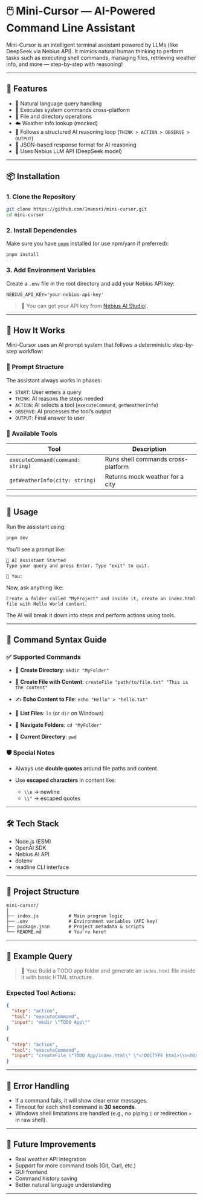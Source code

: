 
# 🖱️ Mini-Cursor — AI-Powered Command Line Assistant

Mini-Cursor is an intelligent terminal assistant powered by LLMs (like DeepSeek via Nebius API). It mimics natural human thinking to perform tasks such as executing shell commands, managing files, retrieving weather info, and more — step-by-step with reasoning!

---

## 🚀 Features

- 🤖 Natural language query handling
- 🔧 Executes system commands cross-platform
- 📁 File and directory operations
- ☁️ Weather info lookup (mocked)
- 🔁 Follows a structured AI reasoning loop (`THINK > ACTION > OBSERVE > OUTPUT`)
- 💬 JSON-based response format for AI reasoning
- 🧠 Uses Nebius LLM API (DeepSeek model)

---

## 📦 Installation

### 1. Clone the Repository

```bash
git clone https://github.com/1mansri/mini-cursor.git
cd mini-cursor
````

### 2. Install Dependencies

Make sure you have [`pnpm`](https://pnpm.io/) installed (or use npm/yarn if preferred):

```bash
pnpm install
```

### 3. Add Environment Variables

Create a `.env` file in the root directory and add your Nebius API key:

```
NEBIUS_API_KEY='your-nebius-api-key'
```

> 🔑 You can get your API key from [Nebius AI Studio](https://studio.nebius.com/)).

---

## 🧠 How It Works

Mini-Cursor uses an AI prompt system that follows a deterministic step-by-step workflow:

### 🧩 Prompt Structure

The assistant always works in phases:

* `START`: User enters a query
* `THINK`: AI reasons the steps needed
* `ACTION`: AI selects a tool (`executeCommand`, `getWeatherInfo`)
* `OBSERVE`: AI processes the tool’s output
* `OUTPUT`: Final answer to user

### 🔧 Available Tools

| Tool                              | Description                        |
| --------------------------------- | ---------------------------------- |
| `executeCommand(command: string)` | Runs shell commands cross-platform |
| `getWeatherInfo(city: string)`    | Returns mock weather for a city    |

---

## 🧪 Usage

Run the assistant using:

```bash
pnpm dev
```

You’ll see a prompt like:

```text
🤖 AI Assistant Started
Type your query and press Enter. Type "exit" to quit.

👤 You:
```

Now, ask anything like:

```text
Create a folder called "MyProject" and inside it, create an index.html file with Hello World content.
```

The AI will break it down into steps and perform actions using tools.

---

## 🧰 Command Syntax Guide

### ✅ Supported Commands

* 📂 **Create Directory**:
  `mkdir "MyFolder"`

* 📄 **Create File with Content**:
  `createFile "path/to/file.txt" "This is the content"`

* ✍️ **Echo Content to File**:
  `echo "Hello" > "hello.txt"`

* 📁 **List Files**:
  `ls` (or `dir` on Windows)

* 📍 **Navigate Folders**:
  `cd "MyFolder"`

* 📌 **Current Directory**:
  `pwd`

### 🛡 Special Notes

* Always use **double quotes** around file paths and content.
* Use **escaped characters** in content like:

  * `\\n` → newline
  * `\\"` → escaped quotes

---

## 🛠 Tech Stack

* Node.js (ESM)
* OpenAI SDK
* Nebius AI API
* dotenv
* readline CLI interface

---

## 📁 Project Structure

```
mini-cursor/
│
├── index.js           # Main program logic
├── .env               # Environment variables (API key)
├── package.json       # Project metadata & scripts
└── README.md          # You're here!
```

---

## 🧩 Example Query

> 👤 You: Build a TODO app folder and generate an `index.html` file inside it with basic HTML structure.

### Expected Tool Actions:

```json
{
  "step": "action",
  "tool": "executeCommand",
  "input": "mkdir \"TODO App\""
}
```

```json
{
  "step": "action",
  "tool": "executeCommand",
  "input": "createFile \"TODO App/index.html\" \"<!DOCTYPE html>\\n<html>...\""
}
```

---

## 🧯 Error Handling

* If a command fails, it will show clear error messages.
* Timeout for each shell command is **30 seconds**.
* Windows shell limitations are handled (e.g., no piping `|` or redirection `>` in raw shell).

---

## 🧪 Future Improvements

* Real weather API integration
* Support for more command tools (Git, Curl, etc.)
* GUI frontend
* Command history saving
* Better natural language understanding

---

